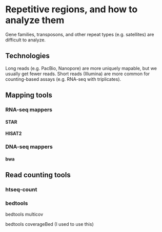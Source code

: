 # Repetitive regions, and how to analyze them 

Gene families, transposons, and other repeat types (e.g. satellites) are difficult to analyze.

## Technologies

Long reads (e.g. PacBio, Nanopore) are more uniquely mapable, but we usually get fewer reads. Short reads (Illumina) are more common for counting-based assays (e.g. RNA-seq with triplicates).

## Mapping tools

### RNA-seq mappers

#### STAR


#### HISAT2

### DNA-seq mappers

#### bwa

## Read counting tools

### htseq-count

### bedtools 

bedtools multicov

bedtools coverageBed (I used to use this)